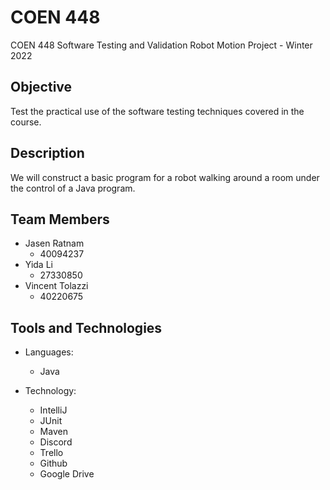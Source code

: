 # COEN 448
COEN 448 Software Testing and Validation 
Robot Motion Project - Winter 2022

## Objective
Test the practical use of the software testing techniques covered in the course.

## Description
We will construct a basic program for a robot walking around a room under the control of a Java program.

## Team Members
- Jasen Ratnam			          
  - 40094237
- Yida Li		        
  - 27330850
- Vincent Tolazzi
  - 40220675

## Tools and Technologies
- Languages:
  - Java
  
- Technology:
  - IntelliJ
  - JUnit
  - Maven
  - Discord
  - Trello
  - Github
  - Google Drive
